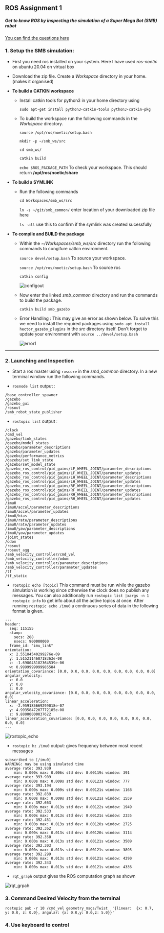 ## ROS Assignment 1

##### Get to know ROS by inspecting the simulation of a Super Mega Bot (SMB) robot

[You can find the questions here](https://ethz.ch/content/dam/ethz/special-interest/mavt/robotics-n-intelligent-systems/rsl-dam/ROS2021/lec1/Exercise%20Session%201.pdf)

### 1. Setup the SMB simulation:

- First you need ros installed on your system. Here I have used *ros-noetic* on ubuntu 20.04 on virtual box

- Download the zip file. Create a _Workspace_ directory in your home. (makes it organised)

- **To build a CATKIN workspace**
    - Install catkin tools for python3 in your home directory using
   
      `sudo apt-get install python3-catkin-tools python3-catkin-pkg`
  
    - To build the workspace run the following commands in the _Workspace_ directory.

      `source /opt/ros/noetic/setup.bash`
      
      `mkdir -p ~/smb_ws/src`
      
      `cd smb_ws/`
      
      `catkin build`

      `echo $ROS_PACKAGE_PATH` To check your workspace. This should return __/opt/ros/noetic/share__

- **To build a SYMLINK**
    - Run the following commands
      
      `cd Workspaces/smb_ws/src`

      `ln -s ~/git/smb_common/` enter location of your downloaded zip file here

      `ls -all` use this to confirm if the symlink was created sucessfully
      
- **To compile and BUILD the package**
    - Within the *~/Workspaces/smb_ws/src* directory run the following commands to congifure catkin environment.
    
      `source devel/setup.bash` To source your workspace.

      `source /opt/ros/noetic/setup.bash` To source ros

      `catkin config`

      ![configout](https://github.com/vd-0711/Induction_Y23/assets/94589050/53b90dc0-3cbb-4040-ae79-d2eb78656122)

    - Now enter the linked *smb_common* directory and run the commands to build the package.

      `catkin build smb_gazebo`

    - Error Handling :
      This may give an error as shown below. To solve this we need to install the required packages using `sudo apt install hector_gazebo_plugins` in the *src* directory itself. Don't forget to update your environment with `source ../devel/setup.bash`
             
       ![error1](https://github.com/vd-0711/Induction_Y23/assets/94589050/88fa74cd-b1c1-47ff-a2c8-8d5076b9310c)

--------------------------

### 2. Launching and Inspection

- Start a ros master using `roscore` in the *smd_common* directory. In a new terminal window run the following commands.

- `rosnode list` output :
  
```
/base_controller_spawner
/gazebo
/gazebo_gui
/rosout
/smb_robot_state_publisher
```

- `rostopic list` output :

```
/clock
/cmd_vel
/gazebo/link_states
/gazebo/model_states
/gazebo/parameter_descriptions
/gazebo/parameter_updates
/gazebo/performance_metrics
/gazebo/set_link_state
/gazebo/set_model_state
/gazebo_ros_control/pid_gains/LF_WHEEL_JOINT/parameter_descriptions
/gazebo_ros_control/pid_gains/LF_WHEEL_JOINT/parameter_updates
/gazebo_ros_control/pid_gains/LH_WHEEL_JOINT/parameter_descriptions
/gazebo_ros_control/pid_gains/LH_WHEEL_JOINT/parameter_updates
/gazebo_ros_control/pid_gains/RF_WHEEL_JOINT/parameter_descriptions
/gazebo_ros_control/pid_gains/RF_WHEEL_JOINT/parameter_updates
/gazebo_ros_control/pid_gains/RH_WHEEL_JOINT/parameter_descriptions
/gazebo_ros_control/pid_gains/RH_WHEEL_JOINT/parameter_updates
/imu0
/imu0/accel/parameter_descriptions
/imu0/accel/parameter_updates
/imu0/bias
/imu0/rate/parameter_descriptions
/imu0/rate/parameter_updates
/imu0/yaw/parameter_descriptions
/imu0/yaw/parameter_updates
/joint_states
/odom
/rosout
/rosout_agg
/smb_velocity_controller/cmd_vel
/smb_velocity_controller/odom
/smb_velocity_controller/parameter_descriptions
/smb_velocity_controller/parameter_updates
/tf
/tf_static
```

- `rostopic echo [topic]` This command must be run while the gazebo simulation is working since otherwise the clock does no publish any messages. You can also additionally run `rostopic list |xargs -n 1 rostopic info` to get info about all the active topics at once. After running `rostopic echo /imu0` a continuous series of data in the following format is given.

```
---
header: 
  seq: 115155
  stamp: 
    secs: 288
    nsecs: 900000000
  frame_id: "imu_link"
orientation: 
  x: 2.55184540299276e-09
  y: 1.515211468718363e-08
  z: -1.698043182364539e-06
  w: 0.9999999999985584
orientation_covariance: [0.0, 0.0, 0.0, 0.0, 0.0, 0.0, 0.0, 0.0, 0.0]
angular_velocity: 
  x: 0.0
  y: 0.0
  z: 0.0
angular_velocity_covariance: [0.0, 0.0, 0.0, 0.0, 0.0, 0.0, 0.0, 0.0, 0.0]
linear_acceleration: 
  x: -2.959185669299018e-07
  y: 4.9935847207772185e-08
  z: 9.80000000037622
linear_acceleration_covariance: [0.0, 0.0, 0.0, 0.0, 0.0, 0.0, 0.0, 0.0, 0.0]
---

```

![rostopic_echo](https://github.com/vd-0711/Induction_Y23/assets/94589050/0c2e9298-ca22-4f49-8faf-a1d2077d16cf)

- `rostopic hz /imu0` output: gives frequency between most recent messages

```
subscribed to [/imu0]
WARNING: may be using simulated time
average rate: 393.939
	min: 0.000s max: 0.006s std dev: 0.00119s window: 391
average rate: 393.909
	min: 0.000s max: 0.009s std dev: 0.00123s window: 777
average rate: 393.194
	min: 0.000s max: 0.009s std dev: 0.00121s window: 1168
average rate: 392.839
	min: 0.000s max: 0.009s std dev: 0.00121s window: 1559
average rate: 392.663
	min: 0.000s max: 0.013s std dev: 0.00122s window: 1949
average rate: 392.533
	min: 0.000s max: 0.013s std dev: 0.00121s window: 2335
average rate: 392.451
	min: 0.000s max: 0.013s std dev: 0.00120s window: 2725
average rate: 392.362
	min: 0.000s max: 0.013s std dev: 0.00120s window: 3114
average rate: 392.350
	min: 0.000s max: 0.013s std dev: 0.00121s window: 3509
average rate: 392.303
	min: 0.000s max: 0.013s std dev: 0.00121s window: 3895
average rate: 392.299
	min: 0.000s max: 0.013s std dev: 0.00121s window: 4290
average rate: 392.343
	min: 0.000s max: 0.013s std dev: 0.00121s window: 4336
```

- `rqt_graph` output gives the ROS computation graph as shown

![rqt_grpah](https://github.com/vd-0711/Induction_Y23/assets/94589050/73b029aa-5f8a-4585-b56a-48445c540095)

### 3. Command Desired Velocity from the terminal

`rostopic pub -r 10 /cmd_vel geometry_msgs/Twist  '{linear:  {x: 0.7, y: 0.0, z: 0.0}, angular: {x: 0.0,y: 0.0,z: 5.0}}'`

### 4. Use keyboard to control


